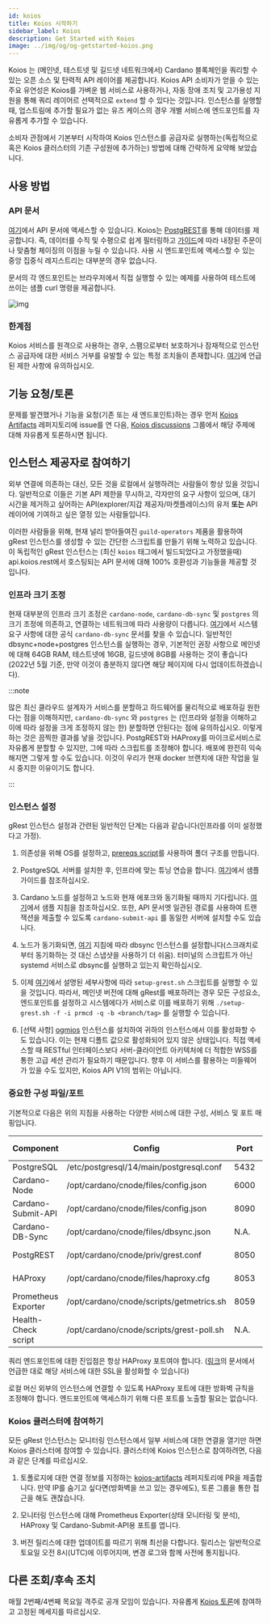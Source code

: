 ```yaml
---
id: koios
title: Koios 시작하기
sidebar_label: Koios
description: Get Started with Koios
image: ../img/og/og-getstarted-koios.png
---
```


Koios 는 (메인넷, 테스트넷 및 길드넷 네트워크에서) Cardano 블록체인을 쿼리할 수 있는 오픈 소스 및 탄력적 API 레이어를 제공합니다. 
Koios API 소비자가 얻을 수 있는 주요 유연성은 Koios를 가벼운 웹 서비스로 사용하거나, 자동 장애 조치 및 고가용성 지원을 통해 쿼리 레이어르 선택적으로 `extend` 할 수 있다는 것입니다. 인스턴스를 실행할 때, 업스트림에 추가할 필요가 없는 유즈 케이스의 경우 개별 서비스에 엔드포인트를 자유롭게 추가할 수 있습니다.

소비자 관점에서 기본부터 시작하여 Koios 인스턴스를 공급자로 실행하는(독립적으로 혹은 Koios 클러스터의 기존 구성원에 추가하는) 방법에 대해 간략하게 요약해 보았습니다.

## 사용 방법

### API 문서

[여기](https://api.koios.rest)에서 API 문서에 액세스할 수 있습니다. Koios는 [PostgREST](https://postgrest.org/)를 통해 데이터를 제공합니다. 즉, 데이터를 수직 및 수평으로 쉽게 필터링하고 [가이드](https://api.koios.rest/#overview--api-usage)에 따라 내장된 주문이나 맞춤형 체이징의 이점을 누릴 수 있습니다. 사용 시 엔드포인트에 액세스할 수 있는 중앙 집중식 레지스트리는 대부분의 경우 없습니다.

문서의 각 엔드포인트는 브라우저에서 직접 실행할 수 있는 예제를 사용하여 테스트에 쓰이는 샘플 curl 명령을 제공합니다.

![img](../../static/img/get-started/koios/1-usage.png)
 
### 한계점

Koios 서비스를 원격으로 사용하는 경우, 스팸으로부터 보호하거나 잠재적으로 인스턴스 공급자에 대한 서비스 거부를 유발할 수 있는 특정 조치들이 존재합니다. [여기](https://api.koios.rest/#overview--limits)에 언급된 제한 사항에 유의하십시오.

## 기능 요청/토론

문제를 발견했거나 기능을 요청(기존 또는 새 엔드포인트)하는 경우 먼저 [Koios Artifacts](https://github.com/cardano-community/koios-artifacts) 레퍼지토리에 issue를 연 다음, [Koios discussions](https://t.me/+zE4Lce_QUepiY2U1) 그룹에서 해당 주제에 대해 자유롭게 토론하시면 됩니다.

## 인스턴스 제공자로 참여하기

외부 연결에 의존하는 대신, 모든 것을 로컬에서 실행하려는 사람들이 항상 있을 것입니다. 일반적으로 이들은 기본 API 제한을 무시하고, 각자만의 요구 사항이 있으며, 대기 시간을 제거하고 싶어하는 API(explorer/지갑 제공자/마켓플레이스)의 유저 **또는** API 레이어에 기여하고 싶은 열정 있는 사람들입니다. 

이러한 사람들을 위해, 현재 널리 받아들여진 `guild-operators` 제품을 활용하여 gRest 인스턴스를 생성할 수 있는 간단한 스크립트를 만들기 위해 노력하고 있습니다. 이 독립적인 gRest 인스턴스는 (최신 `koios` 태그에서 빌드되었다고 가정했을때) api.koios.rest에서 호스팅되는 API 문서에 대해 100% 호환성과 기능들을 제공할 것입니다.

### 인프라 크기 조정

현재 대부분의 인프라 크기 조정은 `cardano-node`, `cardano-db-sync` 및 `postgres` 의 크기 조정에 의존하고, 연결하는 네트워크에 따라 사용량이 다릅니다. [여기](https://github.com/input-output-hk/cardano-db-sync#system-requirements)에서 시스템 요구 사항에 대한 공식 `cardano-db-sync` 문서를 찾을 수 있습니다. 일반적인 dbsync+node+postgres 인스턴스를 실행하는 경우, 기본적인 권장 사항으로 메인넷에 대해 64GB RAM, 테스트넷에 16GB, 길드넷에 8GB를 사용하는 것이 좋습니다(2022년 5월 기준, 만약 이것이 충분하지 않다면 해당 페이지에 다시 업데이트하겠습니다).

:::note

많은 최신 클라우드 설계자가 서비스를 분할하고 하드웨어를 물리적으로 배포하길 원한다는 점을 이해하지만, `cardano-db-sync` 와 `postgres` 는 (인프라와 설정을 이해하고 이에 따라 설정을 크게 조정하지 않는 한) 분할하면 안된다는 점에 유의하십시오. 이렇게 하는 것은 끔찍한 결과를 낳을 것입니다. PostgREST와 HAProxy를 마이크로서비스로 자유롭게 분할할 수 있지만, 그에 따라 스크립트를 조정해야 합니다. 배포에 완전히 익숙해지면 그렇게 할 수도 있습니다. 이것이 우리가 현재 docker 브랜치에 대한 작업을 일시 중지한 이유이기도 합니다.

:::

### 인스턴스 설정

gRest 인스턴스 설정과 간련된 일반적인 단계는 다음과 같습니다(인프라를 이미 설정했다고 가정). 

1. 의존성을 위해 OS를 설정하고, [prereqs script](https://cardano-community.github.io/guild-operators/basics/#pre-requisites)를 사용하여 폴더 구조를 만듭니다.

2. PostgreSQL 서버를 설치한 후, 인프라에 맞는 튜닝 연습을 합니다. [여기](https://cardano-community.github.io/guild-operators/Appendix/postgres/)에서 샘플 가이드를 참조하십시오.

3. Cardano 노드를 설정하고 노드와 현재 에포크와 동기화될 때까지 기다립니다. [여기](https://cardano-community.github.io/guild-operators/Build/node-cli/)에서 샘플 지침을 참조하십시오. 또한, API 문서엣 일관된 경로를 사용하여 트랜잭션을 제출할 수 있도록 `cardano-submit-api` 를 동일한 서버에 설치할 수도 있습니다.

4. 노드가 동기화되면, [여기](https://cardano-community.github.io/guild-operators/Build/dbsync/) 지침에 따라 dbsync 인스턴스를 설정합니다(스크래치로부터 동기화하는 것 대신 스냅샷을 사용하기 더 쉬움). 터미널의 스크립트가 아닌 systemd 서비스로 dbsync를 실행하고 있는지 확인하십시오.

5. 이제 [여기](https://cardano-community.github.io/guild-operators/Build/grest/#setup)에서 설명된 세부사항에 따라 `setup-grest.sh` 스크립트를 실행할 수 있을 것입니다. 따라서, 메인넷 버전에 대해 gRest를 배포하려는 경우 모든 구성요소, 엔드포인트를 설정하고 시스템에다가 서비스로 이를 배포하기 위해 `./setup-grest.sh -f -i prmcd -q -b <branch/tag>` 를 실행할 수 있습니다.

6. [선택 사항] [ogmios](https://ogmios.dev) 인스턴스를 설치하여 귀하의 인스턴스에서 이를 활성화할 수도 있습니다. 이는 현재 디폴트 값으로 활성화되어 있지 않은 상태입니다. 직접 액세스할 때 RESTful 인터페이스보다 서버-클라이언트 아키텍처에 더 적합한 WSS를 통한 고급 세션 관리가 필요하기 때문입니다. 향후 이 서비스를 활용하는 미들웨어가 있을 수도 있지만, Koios API V1의 범위는 아닙니다.

### 중요한 구성 파일/포트

기본적으로 다음은 위의 지침을 사용하는 다양한 서비스에 대한 구성, 서비스 및 포트 매핑입니다.

|Component          | Config                                  | Port  | Default Service Name |
|-------------------|-----------------------------------------|-------|----------------------|
|PostgreSQL         | /etc/postgresql/14/main/postgresql.conf | 5432  | postgresql           |
|Cardano-Node       | /opt/cardano/cnode/files/config.json    | 6000  | cnode                |
|Cardano-Submit-API | /opt/cardano/cnode/files/config.json    | 8090  | cnode-submit-api     |
|Cardano-DB-Sync    | /opt/cardano/cnode/files/dbsync.json    | N.A.  | cnode-dbsync         |
|PostgREST          | /opt/cardano/cnode/priv/grest.conf      | 8050  | cnode-postgrest      |
|HAProxy            | /opt/cardano/cnode/files/haproxy.cfg    | 8053  | cnode-haproxy        |
|Prometheus Exporter| /opt/cardano/cnode/scripts/getmetrics.sh| 8059  | cnode-grest_exporter |
|Health-Check script| /opt/cardano/cnode/scripts/grest-poll.sh| N.A.  | N.A.                 |

쿼리 엔드포인트에 대한 진입점은 항상 HAProxy 포트여야 합니다. ([링크](https://cardano-community.github.io/guild-operators/Build/grest/#tls)의 문서에서 언급한 대로 해당 서비스에 대한 SSL을 활성화할 수 있습니다)

로컬 머신 외부의 인스턴스에 연결할 수 있도록 HAProxy 포트에 대한 방화벽 규칙을 조정해야 합니다. 엔드포인트에 액세스하기 위해 다른 포트를 노출할 필요는 없습니다.

### Koios 클러스터에 참여하기

모든 gRest 인스턴스는 모니터링 인스턴스에서 일부 서비스에 대한 연결을 열기만 하면 Koios 클러스터에 참여할 수 있습니다. 클러스터에 Koios 인스턴스로 참여하려면, 다음과 같은 단계를 따르십시오.

1. 토폴로지에 대한 연결 정보를 지정하는 [koios-artifacts](https://github.com/cardano-community/koios-artifacts/tree/main/topology) 레퍼지토리에 PR을 제출합니다. 만약 IP를 숨기고 싶다면(방화벽을 쓰고 있는 경우에도), 토론 그룹을 통한 접근을 해도 괜찮습니다.

2. 모니터링 인스턴스에 대해 Prometheus Exporter(상태 모니터링 및 분석), HAProxy 및 Cardano-Submit-API용 포트를 엽니다.

3. 버전 릴리스에 대한 업데이트를 따르기 위해 최선을 다합니다. 릴리스는 일반적으로 토요일 오전 8시(UTC)에 이루어지며, 변경 로그와 함께 사전에 통지됩니다.

## 다른 조회/후속 조치

매월 2번째/4번째 목요일 격주로 공개 모임이 있습니다. 자유롭게 [Koios 토론](https://t.me/+zE4Lce_QUepiY2U1)에 참여하고 고정된 메세지를 따르십시오.

